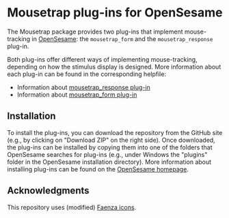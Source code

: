 # Mousetrap plug-ins for OpenSesame
The Mousetrap package provides two plug-ins that implement mouse-tracking in [OpenSesame](http://osdoc.cogsci.nl/):
the `mousetrap_form` and the `mousetrap_response` plug-in.

Both plug-ins offer different ways of implementing mouse-tracking, depending on how the stimulus display is designed.
More information about each plug-in can be found in the corresponding helpfile:
* Information about [mousetrap_response plug-in](mousetrap_response/mousetrap_response.md)
* Information about [mousetrap_form plug-in](mousetrap_form/mousetrap_form.md)

## Installation
To install the plug-ins, you can download the repository from the GitHub site (e.g., by clicking on "Download ZIP" on the right side).
Once downloaded, the plug-ins can be installed by copying them into one of the folders that OpenSesame searches for plug-ins
(e.g., under Windows the "plugins" folder in the OpenSesame installation directory). 
More information about installing plug-ins can be found on the [OpenSesame homepage](http://osdoc.cogsci.nl/plug-ins/installation/).

## Acknowledgments
This repository uses (modified) [Faenza icons](https://github.com/mate-desktop/mate-icon-theme-faenza).